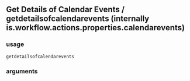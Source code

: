 
## Get Details of Calendar Events / getdetailsofcalendarevents (internally is.workflow.actions.properties.calendarevents)

### usage
`getdetailsofcalendarevents `

### arguments

